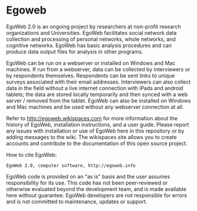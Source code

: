 Egoweb
=========
EgoWeb 2.0 is an ongoing project by researchers at non-profit research organizations and Universities. EgoWeb facilitates social network data collection and processing of personal networks, whole networks, and cognitive networks. EgoWeb has basic analysis procedures and can produce data output files for analysis in other programs.

EgoWeb can be run on a webserver or installed on Windows and Mac machines. If run from a webserver, data can be collected by interviewers or by respondents themselves. Respondents can be sent links to unique surveys associated with their email addresses. Interviewers can also collect data in the field without a live internet connection with iPads and android tablets; the data are stored locally temporarily and then synced with a web server / removed from the tablet. EgoWeb can also be installed on Windows and Mac machines and be used without any webserver connection at all.

Refer to http://egoweb.wikispaces.com for more information about the history of EgoWeb, installation instructions, and a user guide. Please report any issues with installation or use of EgoWeb here in this repository or by adding messages to the wiki.
The wikispaces site allows you to create accounts and contribute to the documentation of this open source project.

How to cite EgoWeb:

	EgoWeb 2.0, computer software, http://egoweb.info


EgoWeb code is provided on an "as is" basis and the user assumes responsibility for its use. This code has not been peer-reviewed or otherwise evaluated beyond the development team, and is made available here without guarantee.  EgoWeb developers are not responsible for errors and is not committed to maintenance, updates or support.
